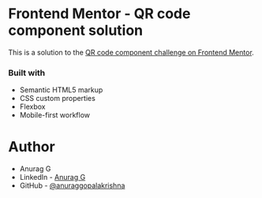 # Frontend Mentor - QR code component solution

This is a solution to the [QR code component challenge on Frontend Mentor](https://www.frontendmentor.io/challenges/qr-code-component-iux_sIO_H). 


### Built with

- Semantic HTML5 markup
- CSS custom properties
- Flexbox
- Mobile-first workflow

# Author
- Anurag G
- LinkedIn - [Anurag G](https://www.linkedin.com/in/anurag-g-a08994229/)
- GitHub - [@anuraggopalakrishna](https://github.com/anuraggopalakrishna)

